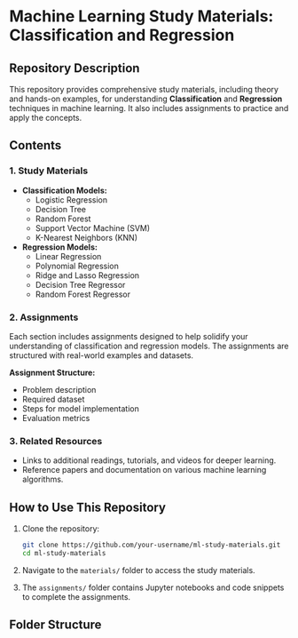 # Machine Learning Study Materials: Classification and Regression

## Repository Description
This repository provides comprehensive study materials, including theory and hands-on examples, for understanding **Classification** and **Regression** techniques in machine learning. It also includes assignments to practice and apply the concepts.

## Contents

### 1. **Study Materials**
   - **Classification Models:**
     - Logistic Regression
     - Decision Tree
     - Random Forest
     - Support Vector Machine (SVM)
     - K-Nearest Neighbors (KNN)
   - **Regression Models:**
     - Linear Regression
     - Polynomial Regression
     - Ridge and Lasso Regression
     - Decision Tree Regressor
     - Random Forest Regressor

### 2. **Assignments**
   Each section includes assignments designed to help solidify your understanding of classification and regression models. The assignments are structured with real-world examples and datasets.

   **Assignment Structure:**
   - Problem description
   - Required dataset
   - Steps for model implementation
   - Evaluation metrics

### 3. **Related Resources**
   - Links to additional readings, tutorials, and videos for deeper learning.
   - Reference papers and documentation on various machine learning algorithms.

## How to Use This Repository
1. Clone the repository:
    ```bash
    git clone https://github.com/your-username/ml-study-materials.git
    cd ml-study-materials
    ```

2. Navigate to the `materials/` folder to access the study materials.
3. The `assignments/` folder contains Jupyter notebooks and code snippets to complete the assignments.

## Folder Structure
